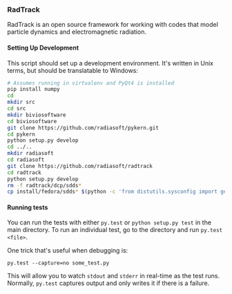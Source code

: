 ### RadTrack
RadTrack is an open source framework for working with codes that model particle dynamics and electromagnetic radiation.

#### Setting Up Development

This script should set up a development environment. It's written in Unix
terms, but should be translatable to Windows:

```bash
# Assumes running in virtualenv and PyQt4 is installed
pip install numpy
cd
mkdir src
cd src
mkdir biviosoftware
cd biviosoftware
git clone https://github.com/radiasoft/pykern.git
cd pykern
python setup.py develop
cd ../..
mkdir radiasoft
cd radiasoft
git clone https://github.com/radiasoft/radtrack
cd radtrack
python setup.py develop
rm -f radtrack/dcp/sdds*
cp install/fedora/sdds* $(python -c 'from distutils.sysconfig import get_python_lib as x; print x()')
```

#### Running tests

You can run the tests with either `py.test` or `python setup.py test` in the main
directory. To run an individual test, go to the directory and run `py.test <file>`.

One trick that's useful when debugging is:

```
py.test --capture=no some_test.py
```

This will allow you to watch `stdout` and `stderr` in real-time as the test runs.
Normally, `py.test` captures output and only writes it if there is a failure.
